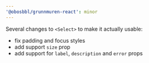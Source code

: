 ```yaml
---
'@obosbbl/grunnmuren-react': minor
---
```


Several changes to `<Select>` to make it actually usable:

 * fix padding and focus styles
 * add support `size` prop
 * add support for `label`, `description` and `error` props
